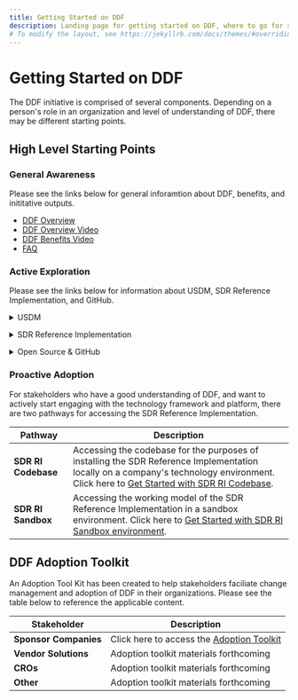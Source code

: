```yaml
---
title: Getting Started on DDF
description: Landing page for getting started on DDF, where to go for specific information, and how to access content
# To modify the layout, see https://jekyllrb.com/docs/themes/#overriding-theme-defaults
---
```

# Getting Started on DDF

The DDF initiative is comprised of several components.  Depending on a person's role in an organization and level of understanding of DDF, there may be different starting points.  

## High Level Starting Points
### General Awareness

Please see the links below for general inforamtion about DDF, benefits, and inititative outputs. 

- [DDF Overview](overview.md)
- [DDF Overview Video](https://www.youtube.com/watch?v=082onW7jhe4&t=2s)
- [DDF Benefits Video](https://www.youtube.com/watch?v=082onW7jhe4&t=2s)
- [FAQ](faq.md)

### Active Exploration

Please see the links below for information about USDM, SDR Reference Implementation, and GitHub.

<p></p>
<details>
<summary>USDM</summary>
<p></p>
<a target="_blank" href="https://www.youtube.com/watch?v=082onW7jhe4&t=2s">DDF USDM Overview Video</a>
<p></p>
<a target="_blank" href="https://cdisc.org/ddf">Latest USDM Version from CDISC</a>
<p></p>
</details>

<p></p>
<details>
<summary>SDR Reference Implementation</summary>
<p></p>
<a target="_blank" href="https://www.youtube.com/watch?v=082onW7jhe4&t=2s">DDF SDR Reference Implementation Overview Video</a>
<p></p>
<a target="_blank" href="https://cdisc.org/ddf">DDF Azure Solution Architecture Document</a>
<p></p>
<a target="_blank" href="https://cdisc.org/ddf">SDR Reference Implementation User Interface Demo Video</a>
<p></p>
<a target="_blank" href="https://cdisc.org/ddf">SDR Reference Implementation API Demo Video</a>
<p></p>
</details>

<p></p>
<details>
<summary>Open Source & GitHub</summary>
<p></p>
<a target="_blank" href="https://cdisc.org/ddf">DDF Community</a>
<p></p>
<p></p>
<a target="_blank" href="https://cdisc.org/ddf">GitHub Support</a>
<p></p>
</details>
<p></p>

### Proactive Adoption
For stakeholders who have a good understanding of DDF, and want to actively start engaging with the technology framework and platform, there are two pathways for accessing the SDR Reference Implementation.

| Pathway             | Description                                                                                                                                                                                                         |
|---------------------|---------------------------------------------------------------------------------------------------------------------------------------------------------------------------------------------------------------------|
| **SDR RI Codebase** | Accessing the codebase for the purposes of installing the SDR Reference Implementation locally on a company's technology environment.  Click here to [Get Started with SDR RI Codebase](sdr-ri-codebase-access.md). |
| **SDR RI Sandbox**  | Accessing the working model of the SDR Reference Implementation in a sandbox environment.  Click here to [Get Started with SDR RI Sandbox environment](sdr_ri_sandbox_access.md).                                   |

## DDF Adoption Toolkit
An Adoption Tool Kit has been created to help stakeholders faciliate change management and adoption of DDF in their organizations.  Please see the table below to reference the applicable content.

| Stakeholder           | Description                                                              |
|-----------------------|--------------------------------------------------------------------------|
| **Sponsor Companies** | Click here to access the [Adoption Toolkit](adoption-toolkit-sponsor.md) |
| **Vendor Solutions**  | Adoption toolkit materials forthcoming                                   |
| **CROs**              | Adoption toolkit materials forthcoming                                   |
| **Other**             | Adoption toolkit materials forthcoming                                   |